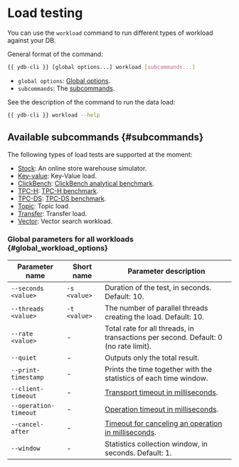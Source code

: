 # Load testing

You can use the `workload` command to run different types of workload against your DB.

General format of the command:

```bash
{{ ydb-cli }} [global options...] workload [subcommands...]
```

* `global options`: [Global options](../../../commands/global-options.md).
* `subcommands`: The [subcommands](#subcommands).

See the description of the command to run the data load:

```bash
{{ ydb-cli }} workload --help
```

## Available subcommands {#subcommands}

The following types of load tests are supported at the moment:

* [Stock](../stock.md): An online store warehouse simulator.
* [Key-value](../../../workload-kv.md): Key-Value load.
* [ClickBench](../../../workload-click-bench.md): [ClickBench analytical benchmark](https://github.com/ClickHouse/ClickBench).
* [TPC-H](../../../workload-tpch.md): [TPC-H benchmark](https://www.tpc.org/tpch/).
* [TPC-DS](../../../workload-tpcds.md): [TPC-DS benchmark](https://www.tpc.org/tpcds/).
* [Topic](../../../workload-topic.md): Topic load.
* [Transfer](../../../workload-transfer.md): Transfer load.
* [Vector](../../../workload-vector.md): Vector search workload.

### Global parameters for all workloads {#global_workload_options}

| Parameter name | Short name | Parameter description |
---|---|---
| `--seconds <value>` | `-s <value>` | Duration of the test, in seconds. Default: 10. |
| `--threads <value>` | `-t <value>` | The number of parallel threads creating the load. Default: 10. |
| `--rate <value>` | - | Total rate for all threads, in transactions per second. Default: 0 (no rate limit). |
| `--quiet` | - | Outputs only the total result. |
| `--print-timestamp` | - | Prints the time together with the statistics of each time window. |
| `--client-timeout` | - | [Transport timeout in milliseconds](../../../../../dev/timeouts.md). |
| `--operation-timeout` | - | [Operation timeout in milliseconds](../../../../../dev/timeouts.md). |
| `--cancel-after` | - | [Timeout for canceling an operation in milliseconds](../../../../../dev/timeouts.md). |
| `--window` | - | Statistics collection window, in seconds. Default: 1. |
